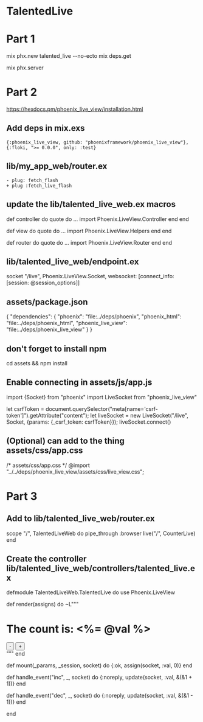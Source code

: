 # TalentedLive

# Part 1
 mix phx.new talented_live --no-ecto
 mix deps.get

 mix phx.server

# Part 2 

https://hexdocs.pm/phoenix_live_view/installation.html

## Add deps in mix.exs
    {:phoenix_live_view, github: "phoenixframework/phoenix_live_view"},
    {:floki, ">= 0.0.0", only: :test}


## lib/my_app_web/router.ex
    - plug: fetch_flash
    + plug :fetch_live_flash

## update the lib/talented_live_web.ex macros 

def controller do
  quote do
    ...
    import Phoenix.LiveView.Controller
  end
end

def view do
  quote do
    ...
    import Phoenix.LiveView.Helpers
  end
end

def router do
  quote do
    ...
    import Phoenix.LiveView.Router
  end
end

## lib/talented_live_web/endpoint.ex

  socket "/live", Phoenix.LiveView.Socket,
    websocket: [connect_info: [session: @session_options]]

## assets/package.json
{
  "dependencies": {
    "phoenix": "file:../deps/phoenix",
    "phoenix_html": "file:../deps/phoenix_html",
    "phoenix_live_view": "file:../deps/phoenix_live_view"
  }
}

## don't forget to install npm

cd assets && npm install

## Enable connecting in  assets/js/app.js
import {Socket} from "phoenix"
import LiveSocket from "phoenix_live_view"

let csrfToken = document.querySelector("meta[name='csrf-token']").getAttribute("content");
let liveSocket = new LiveSocket("/live", Socket, {params: {_csrf_token: csrfToken}});
liveSocket.connect()

## (Optional) can add to the thing assets/css/app.css

/* assets/css/app.css */
@import "../../deps/phoenix_live_view/assets/css/live_view.css";


# Part 3

## Add to lib/talented_live_web/router.ex

  scope "/", TalentedLiveWeb do
    pipe_through :browser
    live("/", CounterLive)
  end
  
## Create the controller lib/talented_live_web/controllers/talented_live.ex
defmodule TalentedLiveWeb.TalentedLive do
  use Phoenix.LiveView

  def render(assigns) do
    ~L"""
    <div>
      <h1>The count is: <%= @val %></h1>
      <button phx-click="dec">-</button>
      <button phx-click="inc">+</button>
    </div>
    """
  end

  def mount(_params, _session, socket) do
    {:ok, assign(socket, :val, 0)}
  end


  def handle_event("inc", _, socket) do
    {:noreply, update(socket, :val, &(&1 + 1))}
  end

  def handle_event("dec", _, socket) do
    {:noreply, update(socket, :val, &(&1 - 1))}
  end

end
